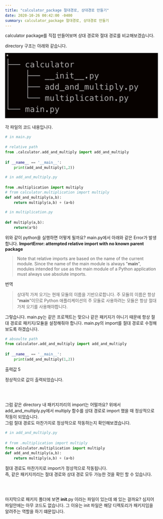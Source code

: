 ```yaml
---
title: "calculator_package 절대경로, 상대경로 만들기"
date: 2020-10-26 00:42:00 -0400
summary: calculator_package 절대경로, 상대경로 만들기
---
```



calculator package를 직접 만들어보며 상대 경로와 절대 경로를 비교해보겠습니다.

directory 구조는 아래와 같습니다.

![sys](../img/2020-10-26/sys2.png)

각 파일의 코드 내용입니다.

```python
# in main.py

# relative path
from .calculator.add_and_multiply import add_and_multiply

if __name__ == '__main__':
    print(add_and_multiply(1,2))
```

```python
# in add_and_multiply.py

from .multiplication import multiply
# from calculator.multiplication import multiply
def add_and_multiply(a,b):
    return multiply(a,b) + (a+b)
```

```python
# in multiplication.py

def multiply(a,b):
    return(a*b)
```

위와 같이 python을 실행하면 어떻게 될까요?
main.py에서 아래와 같은 Error가 발생합니다.
**ImportError: attempted relative import with no known parent package**  
> Note that relative imports are based on the name of the current module. Since the name of the main module is always "__main__", modules intended for use as the main module of a Python application must always use absolute imports.

번역
> 상대적 가져 오기는 현재 모듈의 이름을 기반으로합니다. 주 모듈의 이름은 항상 "__main__"이므로 Python 애플리케이션의 주 모듈로 사용하려는 모듈은 항상 절대 가져 오기를 사용해야합니다.

그렇습니다. main.py는 같은 프로젝트는 맞으나 같은 패키지가 아니기 때문에 항상 절대 경로로 패키지/모듈을 설정해줘야 합니다.
main.py의 import를 절대 경로로 수정해보도록 하겠습니다.

```python
# absoulte path
from calculator.add_and_multiply import add_and_multiply 

if __name__ == '__main__':
    print(add_and_multiply(1,2))
```

출력값
5

정상적으로 값이 출력되었습니다.

<br>
<br>

그럼 같은 directory 내 패키지끼리의 import는 어떨까요?
위에서 add_and_multiply.py에서 multiply 함수를 상대 경로로 import 했을 때 정상적으로 작동이 되었습니다.  
그럼 절대 경로도 마찬가지로 정상적으로 작동하는지 확인해보겠습니다.

```python
# in add_and_multiply.py

# from .multiplication import multiply
from calculator.multiplication import multiply
def add_and_multiply(a,b):
    return multiply(a,b) + (a+b)
```

절대 경로도 마찬가지로 import가 정상적으로 작동됩니다.  
즉, 같은 패키지끼리는 절대 경로와 상대 경로 모두 가능한 것을 확인 할 수 있습니다.

<br>
<br>

마지막으로 패키지 폴더에 보면 __init__.py 이라는 파일이 있는데 왜 있는 걸까요? 심지어 파일안에는 아무 코드도 없습니다. 그 이유는 init 파일은 해당 디렉토리가 패키지임을 알려주는 역할을 하기 떄문입니다.